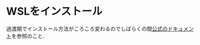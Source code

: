 # WSLをインストール

過渡期でインストール方法がころころ変わるのでしばらくの間[公式のドキュメント](https://docs.microsoft.com/en-us/windows/wsl/install)を参照のこと．